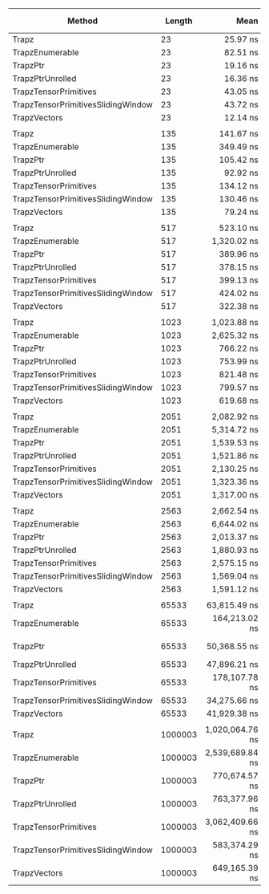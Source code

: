 ﻿| Method                             | Length  | Mean            | Error         | StdDev        | Ratio | RatioSD | Gen0     | Gen1     | Gen2     | Allocated  | Alloc Ratio |
|----------------------------------- |-------- |----------------:|--------------:|--------------:|------:|--------:|---------:|---------:|---------:|-----------:|------------:|
| Trapz                              | 23      |        25.97 ns |      0.537 ns |      0.476 ns |  2.14 |    0.04 |        - |        - |        - |          - |          NA |
| TrapzEnumerable                    | 23      |        82.51 ns |      1.515 ns |      1.343 ns |  6.80 |    0.13 |   0.0038 |        - |        - |       64 B |          NA |
| TrapzPtr                           | 23      |        19.16 ns |      0.408 ns |      0.453 ns |  1.58 |    0.04 |        - |        - |        - |          - |          NA |
| TrapzPtrUnrolled                   | 23      |        16.36 ns |      0.338 ns |      0.651 ns |  1.35 |    0.06 |        - |        - |        - |          - |          NA |
| TrapzTensorPrimitives              | 23      |        43.05 ns |      0.807 ns |      0.792 ns |  3.55 |    0.07 |        - |        - |        - |          - |          NA |
| TrapzTensorPrimitivesSlidingWindow | 23      |        43.72 ns |      0.495 ns |      0.439 ns |  3.60 |    0.05 |        - |        - |        - |          - |          NA |
| TrapzVectors                       | 23      |        12.14 ns |      0.157 ns |      0.139 ns |  1.00 |    0.02 |        - |        - |        - |          - |          NA |
|                                    |         |                 |               |               |       |         |          |          |          |            |             |
| Trapz                              | 135     |       141.67 ns |      2.346 ns |      2.304 ns |  1.79 |    0.05 |        - |        - |        - |          - |          NA |
| TrapzEnumerable                    | 135     |       349.49 ns |      3.967 ns |      3.516 ns |  4.41 |    0.10 |   0.0038 |        - |        - |       64 B |          NA |
| TrapzPtr                           | 135     |       105.42 ns |      1.916 ns |      2.623 ns |  1.33 |    0.04 |        - |        - |        - |          - |          NA |
| TrapzPtrUnrolled                   | 135     |        92.92 ns |      1.237 ns |      1.097 ns |  1.17 |    0.03 |        - |        - |        - |          - |          NA |
| TrapzTensorPrimitives              | 135     |       134.12 ns |      2.709 ns |      2.534 ns |  1.69 |    0.05 |        - |        - |        - |          - |          NA |
| TrapzTensorPrimitivesSlidingWindow | 135     |       130.46 ns |      2.556 ns |      2.391 ns |  1.65 |    0.04 |        - |        - |        - |          - |          NA |
| TrapzVectors                       | 135     |        79.24 ns |      1.524 ns |      1.693 ns |  1.00 |    0.03 |        - |        - |        - |          - |          NA |
|                                    |         |                 |               |               |       |         |          |          |          |            |             |
| Trapz                              | 517     |       523.10 ns |      8.456 ns |      9.738 ns |  1.62 |    0.04 |        - |        - |        - |          - |          NA |
| TrapzEnumerable                    | 517     |     1,320.02 ns |     26.103 ns |     38.261 ns |  4.10 |    0.13 |   0.0038 |        - |        - |       64 B |          NA |
| TrapzPtr                           | 517     |       389.96 ns |      6.800 ns |     11.361 ns |  1.21 |    0.04 |        - |        - |        - |          - |          NA |
| TrapzPtrUnrolled                   | 517     |       378.15 ns |      4.898 ns |      4.342 ns |  1.17 |    0.02 |        - |        - |        - |          - |          NA |
| TrapzTensorPrimitives              | 517     |       399.13 ns |      7.675 ns |      9.706 ns |  1.24 |    0.03 |        - |        - |        - |          - |          NA |
| TrapzTensorPrimitivesSlidingWindow | 517     |       424.02 ns |      5.149 ns |      4.565 ns |  1.32 |    0.02 |        - |        - |        - |          - |          NA |
| TrapzVectors                       | 517     |       322.38 ns |      5.029 ns |      4.705 ns |  1.00 |    0.02 |        - |        - |        - |          - |          NA |
|                                    |         |                 |               |               |       |         |          |          |          |            |             |
| Trapz                              | 1023    |     1,023.88 ns |     12.129 ns |      9.470 ns |  1.65 |    0.02 |        - |        - |        - |          - |          NA |
| TrapzEnumerable                    | 1023    |     2,625.32 ns |     29.870 ns |     26.479 ns |  4.24 |    0.06 |   0.0038 |        - |        - |       64 B |          NA |
| TrapzPtr                           | 1023    |       766.22 ns |     10.461 ns |      9.273 ns |  1.24 |    0.02 |        - |        - |        - |          - |          NA |
| TrapzPtrUnrolled                   | 1023    |       753.99 ns |     11.911 ns |     11.141 ns |  1.22 |    0.02 |        - |        - |        - |          - |          NA |
| TrapzTensorPrimitives              | 1023    |       821.48 ns |     10.710 ns |     10.018 ns |  1.33 |    0.02 |        - |        - |        - |          - |          NA |
| TrapzTensorPrimitivesSlidingWindow | 1023    |       799.57 ns |      9.172 ns |      8.579 ns |  1.29 |    0.02 |        - |        - |        - |          - |          NA |
| TrapzVectors                       | 1023    |       619.68 ns |      8.493 ns |      7.529 ns |  1.00 |    0.02 |        - |        - |        - |          - |          NA |
|                                    |         |                 |               |               |       |         |          |          |          |            |             |
| Trapz                              | 2051    |     2,082.92 ns |     40.353 ns |     44.852 ns |  1.58 |    0.04 |        - |        - |        - |          - |          NA |
| TrapzEnumerable                    | 2051    |     5,314.72 ns |     57.123 ns |     47.700 ns |  4.04 |    0.08 |        - |        - |        - |       64 B |          NA |
| TrapzPtr                           | 2051    |     1,539.53 ns |     20.146 ns |     16.823 ns |  1.17 |    0.02 |        - |        - |        - |          - |          NA |
| TrapzPtrUnrolled                   | 2051    |     1,521.86 ns |     10.945 ns |      9.702 ns |  1.16 |    0.02 |        - |        - |        - |          - |          NA |
| TrapzTensorPrimitives              | 2051    |     2,130.25 ns |     42.763 ns |    125.418 ns |  1.62 |    0.10 |   1.9569 |   0.0610 |        - |    32848 B |          NA |
| TrapzTensorPrimitivesSlidingWindow | 2051    |     1,323.36 ns |     22.498 ns |     21.045 ns |  1.01 |    0.02 |        - |        - |        - |          - |          NA |
| TrapzVectors                       | 2051    |     1,317.00 ns |     25.698 ns |     24.038 ns |  1.00 |    0.02 |        - |        - |        - |          - |          NA |
|                                    |         |                 |               |               |       |         |          |          |          |            |             |
| Trapz                              | 2563    |     2,662.54 ns |     52.161 ns |     87.149 ns |  1.67 |    0.06 |        - |        - |        - |          - |          NA |
| TrapzEnumerable                    | 2563    |     6,644.02 ns |    113.573 ns |    106.236 ns |  4.18 |    0.07 |        - |        - |        - |       64 B |          NA |
| TrapzPtr                           | 2563    |     2,013.37 ns |     39.789 ns |     51.737 ns |  1.27 |    0.03 |        - |        - |        - |          - |          NA |
| TrapzPtrUnrolled                   | 2563    |     1,880.93 ns |     20.998 ns |     17.535 ns |  1.18 |    0.01 |        - |        - |        - |          - |          NA |
| TrapzTensorPrimitives              | 2563    |     2,575.15 ns |     50.862 ns |    120.880 ns |  1.62 |    0.08 |   2.4452 |   0.0916 |        - |    41040 B |          NA |
| TrapzTensorPrimitivesSlidingWindow | 2563    |     1,569.04 ns |     16.250 ns |     15.200 ns |  0.99 |    0.01 |        - |        - |        - |          - |          NA |
| TrapzVectors                       | 2563    |     1,591.12 ns |     14.841 ns |     13.883 ns |  1.00 |    0.01 |        - |        - |        - |          - |          NA |
|                                    |         |                 |               |               |       |         |          |          |          |            |             |
| Trapz                              | 65533   |    63,815.49 ns |    687.432 ns |    643.024 ns |  1.52 |    0.03 |        - |        - |        - |          - |          NA |
| TrapzEnumerable                    | 65533   |   164,213.02 ns |    854.608 ns |    667.222 ns |  3.92 |    0.06 |        - |        - |        - |       64 B |          NA |
| TrapzPtr                           | 65533   |    50,368.55 ns |    976.841 ns |  1,431.841 ns |  1.20 |    0.04 |        - |        - |        - |          - |          NA |
| TrapzPtrUnrolled                   | 65533   |    47,896.21 ns |    715.811 ns |    669.570 ns |  1.14 |    0.02 |        - |        - |        - |          - |          NA |
| TrapzTensorPrimitives              | 65533   |   178,107.78 ns |  3,391.415 ns |  3,006.401 ns |  4.25 |    0.10 | 249.7559 | 249.7559 | 249.7559 |  1048632 B |          NA |
| TrapzTensorPrimitivesSlidingWindow | 65533   |    34,275.66 ns |    668.241 ns |    686.235 ns |  0.82 |    0.02 |        - |        - |        - |          - |          NA |
| TrapzVectors                       | 65533   |    41,929.38 ns |    773.865 ns |    686.011 ns |  1.00 |    0.02 |        - |        - |        - |          - |          NA |
|                                    |         |                 |               |               |       |         |          |          |          |            |             |
| Trapz                              | 1000003 | 1,020,064.76 ns | 20,274.312 ns | 38,080.076 ns |  1.57 |    0.08 |        - |        - |        - |        1 B |          NA |
| TrapzEnumerable                    | 1000003 | 2,539,689.84 ns | 26,284.243 ns | 21,948.533 ns |  3.92 |    0.14 |        - |        - |        - |       66 B |          NA |
| TrapzPtr                           | 1000003 |   770,674.57 ns | 13,802.911 ns | 11,526.055 ns |  1.19 |    0.04 |        - |        - |        - |          - |          NA |
| TrapzPtrUnrolled                   | 1000003 |   763,377.96 ns | 12,463.667 ns | 11,658.522 ns |  1.18 |    0.04 |        - |        - |        - |          - |          NA |
| TrapzTensorPrimitives              | 1000003 | 3,062,409.66 ns | 49,239.987 ns | 46,059.115 ns |  4.72 |    0.17 | 492.1875 | 492.1875 | 492.1875 | 16000235 B |          NA |
| TrapzTensorPrimitivesSlidingWindow | 1000003 |   583,374.29 ns | 11,583.273 ns | 15,061.528 ns |  0.90 |    0.04 |        - |        - |        - |          - |          NA |
| TrapzVectors                       | 1000003 |   649,165.39 ns | 12,786.619 ns | 22,728.205 ns |  1.00 |    0.05 |        - |        - |        - |          - |          NA |